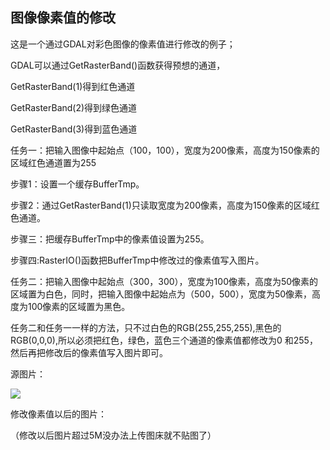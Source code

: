 ## 图像像素值的修改

这是一个通过GDAL对彩色图像的像素值进行修改的例子；

GDAL可以通过GetRasterBand()函数获得预想的通道，

GetRasterBand(1)得到红色通道

GetRasterBand(2)得到绿色通道

GetRasterBand(3)得到蓝色通道

任务一：把输入图像中起始点（100，100），宽度为200像素，高度为150像素的区域红色通道置为255

步骤1：设置一个缓存BufferTmp。

步骤2：通过GetRasterBand(1)只读取宽度为200像素，高度为150像素的区域红色通道。

步骤三：把缓存BufferTmp中的像素值设置为255。

步骤四:RasterIO()函数把BufferTmp中修改过的像素值写入图片。

任务二：把输入图像中起始点（300，300），宽度为100像素，高度为50像素的区域置为白色，同时，把输入图像中起始点为（500，500），宽度为50像素，高度为100像素的区域置为黑色。

任务二和任务一一样的方法，只不过白色的RGB(255,255,255),黑色的RGB(0,0,0),所以必须把红色，绿色，蓝色三个通道的像素值都修改为0 和255，然后再把修改后的像素值写入图片即可。

源图片：

![](http://ww1.sinaimg.cn/large/0070vHShly1fw5k0qni9sj30s80kcx36.jpg)

修改像素值以后的图片：

（修改以后图片超过5M没办法上传图床就不贴图了）

